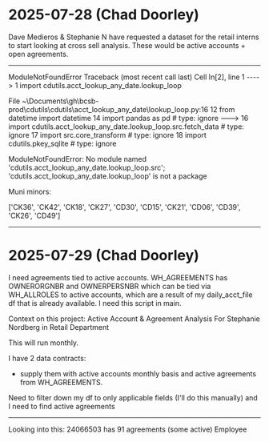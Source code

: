 # 2025-07-28 (Chad Doorley)

Dave Medieros & Stephanie N have requested a dataset for the retail interns to start looking at cross sell analysis.
These would be active accounts + open agreements. 

---------------------------------------------------------------------------
ModuleNotFoundError                       Traceback (most recent call last)
Cell In[2], line 1
----> 1 import cdutils.acct_lookup_any_date.lookup_loop

File ~\Documents\gh\bcsb-prod\cdutils\cdutils\acct_lookup_any_date\lookup_loop.py:16
     12 from datetime import datetime
     14 import pandas as pd # type: ignore
---> 16 import cdutils.acct_lookup_any_date.lookup_loop.src.fetch_data # type: ignore
     17 import src.core_transform # type: ignore
     18 import cdutils.pkey_sqlite # type: ignore

ModuleNotFoundError: No module named 'cdutils.acct_lookup_any_date.lookup_loop.src'; 'cdutils.acct_lookup_any_date.lookup_loop' is not a package


Muni minors:

['CK36',
 'CK42',
 'CK18',
 'CK27',
 'CD30',
 'CD15',
 'CK21',
 'CD06',
 'CD39',
 'CK26',
 'CD49']


 ---

 # 2025-07-29 (Chad Doorley)

I need agreements tied to active accounts.
WH_AGREEMENTS has OWNERORGNBR and OWNERPERSNBR which can be tied via WH_ALLROLES to active accounts, which are a result of my daily_acct_file df that is already available. I need this script in main.


Context on this project:
Active Account & Agreement Analysis
For Stephanie Nordberg in Retail Department

This will run monthly.

I have 2 data contracts:
- supply them with active accounts monthly basis and active agreements from WH_AGREEMENTS.

Need to filter down my df to only applicable fields (I'll do this manually) and I need to find active agreements

 ---

Looking into this:
24066503 has 91 agreements (some active)
Employee
